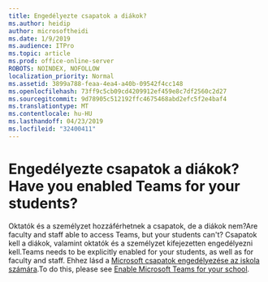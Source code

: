 ```yaml
---
title: Engedélyezte csapatok a diákok?
ms.author: heidip
author: microsoftheidi
ms.date: 1/9/2019
ms.audience: ITPro
ms.topic: article
ms.prod: office-online-server
ROBOTS: NOINDEX, NOFOLLOW
localization_priority: Normal
ms.assetid: 3899a788-feaa-4ea4-a40b-09542f4cc148
ms.openlocfilehash: 73ff9c5cb09cd4209912ef459e8c7df2560c2d27
ms.sourcegitcommit: 9d78905c512192ffc4675468abd2efc5f2e4baf4
ms.translationtype: MT
ms.contentlocale: hu-HU
ms.lasthandoff: 04/23/2019
ms.locfileid: "32400411"
---
```

# <a name="have-you-enabled-teams-for-your-students"></a><span data-ttu-id="56ffb-102">Engedélyezte csapatok a diákok?</span><span class="sxs-lookup"><span data-stu-id="56ffb-102">Have you enabled Teams for your students?</span></span>


<span data-ttu-id="56ffb-103">Oktatók és a személyzet hozzáférhetnek a csapatok, de a diákok nem?</span><span class="sxs-lookup"><span data-stu-id="56ffb-103">Are faculty and staff able to access Teams, but your students can't?</span></span> <span data-ttu-id="56ffb-104">Csapatok kell a diákok, valamint oktatók és a személyzet kifejezetten engedélyezni kell.</span><span class="sxs-lookup"><span data-stu-id="56ffb-104">Teams needs to be explicitly enabled for your students, as well as for faculty and staff.</span></span> <span data-ttu-id="56ffb-105">Ehhez lásd a [Microsoft csapatok engedélyezése az iskola számára](https://docs.microsoft.com/education/get-started/enable-microsoft-teams).</span><span class="sxs-lookup"><span data-stu-id="56ffb-105">To do this, please see [Enable Microsoft Teams for your school](https://docs.microsoft.com/education/get-started/enable-microsoft-teams).</span></span>
  

